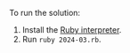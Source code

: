 To run the solution:

1. Install the [Ruby interpreter](https://www.ruby-lang.org/en/downloads/).
2. Run `ruby 2024-03.rb`.
